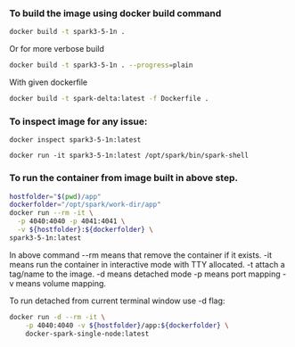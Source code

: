 ### To build the image using docker build command
```bash
docker build -t spark3-5-1n .
```
Or for more verbose build
```bash
docker build -t spark3-5-1n . --progress=plain
```
With given dockerfile
```bash
docker build -t spark-delta:latest -f Dockerfile .
```

### To inspect image for any issue:
`docker inspect spark3-5-1n:latest`


`docker run -it spark3-5-1n:latest /opt/spark/bin/spark-shell`


### To run the container from image built in above step. 
```bash
hostfolder="$(pwd)/app"  
dockerfolder="/opt/spark/work-dir/app"
docker run --rm -it \
  -p 4040:4040 -p 4041:4041 \
  -v ${hostfolder}:${dockerfolder} \
spark3-5-1n:latest
```

In above command 
--rm means that remove the container if it exists.
-it means run the container in interactive mode with TTY allocated. 
-t attach a tag/name to the image. 
-d means detached mode
-p means port mapping
-v means volume mapping. 

To run detached from current terminal window use -d flag:

```bash
docker run -d --rm -it \
    -p 4040:4040 -v ${hostfolder}/app:${dockerfolder} \ 
    docker-spark-single-node:latest
```
